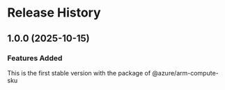 # Release History
    
## 1.0.0 (2025-10-15)

### Features Added

This is the first stable version with the package of @azure/arm-compute-sku
